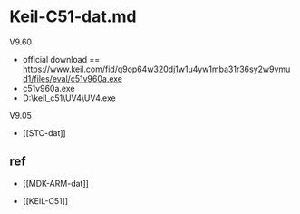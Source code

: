 
# Keil-C51-dat.md

V9.60
- official download == https://www.keil.com/fid/q9op64w320dj1w1u4yw1mba31r36sy2w9vmud1/files/eval/c51v960a.exe
- c51v960a.exe
- D:\keil_c51\UV4\UV4.exe

V9.05

- [[STC-dat]]

## ref 

- [[MDK-ARM-dat]]

- [[KEIL-C51]]